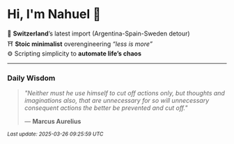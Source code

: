 # Hi, I'm Nahuel :tiger:

📍 **Switzerland**’s latest import (Argentina-Spain-Sweden detour)  
⛩️ **Stoic minimalist** overengineering *“less is more”*  
⚙️ Scripting simplicity to **automate life’s chaos**

---

### Daily Wisdom
> _"Neither must he use himself to cut off actions only, but thoughts and imaginations also, that are unnecessary for so will unnecessary consequent actions the better be prevented and cut off."_  
>
> — **Marcus Aurelius**

<sub>*Last update: 2025-03-26 09:25:59 UTC*</sub>

